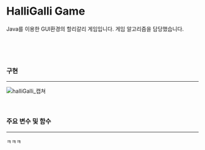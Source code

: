 # HalliGalli Game
Java를 이용한 GUI환경의 할리갈리 게임입니다.
게임 알고리즘을 담당했습니다.


<br><br><br>
### 구현

------------
![halliGalli_캡쳐](https://user-images.githubusercontent.com/75834395/102893732-6c2b4600-44a5-11eb-88e3-3c207a60219b.jpg)
<br><br><br>
### 주요 변수 및 함수
------------
ㅋㅋㅋ
